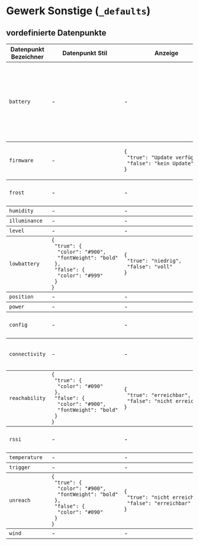 
# Gewerk Sonstige (`_defaults`)

## vordefinierte Datenpunkte

<table><thead><tr><th>Datenpunkt Bezeichner</th><th>Datenpunkt Stil</th><th>Anzeige</th><th>Einheit</th><th>Icon</th><th>Icon Stil</th></tr></thead>
<tbody><tr><td><code>battery</code></td><td>-</td><td>-</td><td><code>&quot;&nbsp;%&quot;</code></td><td><code>{<br />&nbsp;&quot;&gt;80&quot;:&nbsp;&quot;battery-high&quot;,<br />&nbsp;&quot;&lt;=80&quot;:&nbsp;&quot;battery-medium&quot;,<br />&nbsp;&quot;&lt;=30&quot;:&nbsp;&quot;battery-low&quot;,<br />&nbsp;&quot;&lt;=10&quot;:&nbsp;&quot;battery-outline&nbsp;blink&quot;,<br />&nbsp;&quot;&lt;=5&quot;:&nbsp;&quot;battery-alert-variant-outline&nbsp;blink&quot;<br />}</code></td><td><code>{<br />&nbsp;&quot;&lt;=10&quot;:&nbsp;{<br />&nbsp;&nbsp;&quot;color&quot;:&nbsp;&quot;#900&quot;<br />&nbsp;}<br />}</code></td></tr></tbody>
<tbody><tr><td><code>firmware</code></td><td>-</td><td><code>{<br />&nbsp;&quot;true&quot;:&nbsp;&quot;Update&nbsp;verfügbar&quot;,<br />&nbsp;&quot;false&quot;:&nbsp;&quot;kein&nbsp;Update&quot;<br />}</code></td><td>-</td><td><code>{<br />&nbsp;&quot;true&quot;:&nbsp;&quot;mdi-cog-refresh&quot;,<br />&nbsp;&quot;false&quot;:&nbsp;&quot;mdi-cog-outline&quot;<br />}</code></td><td>-</td></tr></tbody>
<tbody><tr><td><code>frost</code></td><td>-</td><td>-</td><td>-</td><td><code>{<br />&nbsp;&quot;default&quot;:&nbsp;&quot;mdi-snowflake&quot;<br />}</code></td><td>-</td></tr></tbody>
<tbody><tr><td><code>humidity</code></td><td>-</td><td>-</td><td><code>&quot;&nbsp;%&quot;</code></td><td><code>&quot;water-percent&quot;</code></td><td>-</td></tr></tbody>
<tbody><tr><td><code>illuminance</code></td><td>-</td><td>-</td><td><code>&quot;&nbsp;lux&quot;</code></td><td>-</td><td>-</td></tr></tbody>
<tbody><tr><td><code>level</code></td><td>-</td><td>-</td><td><code>&quot;&nbsp;%&quot;</code></td><td>-</td><td>-</td></tr></tbody>
<tbody><tr><td><code>lowbattery</code></td><td><code>{<br />&nbsp;&quot;true&quot;:&nbsp;{<br />&nbsp;&nbsp;&quot;color&quot;:&nbsp;&quot;#900&quot;,<br />&nbsp;&nbsp;&quot;fontWeight&quot;:&nbsp;&quot;bold&quot;<br />&nbsp;},<br />&nbsp;&quot;false&quot;:&nbsp;{<br />&nbsp;&nbsp;&quot;color&quot;:&nbsp;&quot;#999&quot;<br />&nbsp;}<br />}</code></td><td><code>{<br />&nbsp;&quot;true&quot;:&nbsp;&quot;niedrig&quot;,<br />&nbsp;&quot;false&quot;:&nbsp;&quot;voll&quot;<br />}</code></td><td>-</td><td><code>{<br />&nbsp;&quot;true&quot;:&nbsp;&quot;battery-alert-variant-outline&quot;,<br />&nbsp;&quot;false&quot;:&nbsp;&quot;battery-high&quot;<br />}</code></td><td>-</td></tr></tbody>
<tbody><tr><td><code>position</code></td><td>-</td><td>-</td><td>-</td><td><code>&quot;map-marker&quot;</code></td><td>-</td></tr></tbody>
<tbody><tr><td><code>power</code></td><td>-</td><td>-</td><td>-</td><td><code>&quot;power&quot;</code></td><td>-</td></tr></tbody>
<tbody><tr><td><code>config</code></td><td>-</td><td>-</td><td>-</td><td><code>{<br />&nbsp;&quot;default&quot;:&nbsp;&quot;mdi-cog&quot;<br />}</code></td><td>-</td></tr></tbody>
<tbody><tr><td><code>connectivity</code></td><td>-</td><td>-</td><td>-</td><td><code>{<br />&nbsp;&quot;default&quot;:&nbsp;&quot;mdi-wifi-arrow-left-right&quot;<br />}</code></td><td>-</td></tr></tbody>
<tbody><tr><td><code>reachability</code></td><td><code>{<br />&nbsp;&quot;true&quot;:&nbsp;{<br />&nbsp;&nbsp;&quot;color&quot;:&nbsp;&quot;#090&quot;<br />&nbsp;},<br />&nbsp;&quot;false&quot;:&nbsp;{<br />&nbsp;&nbsp;&quot;color&quot;:&nbsp;&quot;#900&quot;,<br />&nbsp;&nbsp;&quot;fontWeight&quot;:&nbsp;&quot;bold&quot;<br />&nbsp;}<br />}</code></td><td><code>{<br />&nbsp;&quot;true&quot;:&nbsp;&quot;erreichbar&quot;,<br />&nbsp;&quot;false&quot;:&nbsp;&quot;nicht&nbsp;erreichbar&quot;<br />}</code></td><td>-</td><td><code>{<br />&nbsp;&quot;true&quot;:&nbsp;&quot;lan-connect&quot;,<br />&nbsp;&quot;false&quot;:&nbsp;&quot;lan-disconnect&quot;<br />}</code></td><td>-</td></tr></tbody>
<tbody><tr><td><code>rssi</code></td><td>-</td><td>-</td><td>-</td><td><code>{<br />&nbsp;&quot;default&quot;:&nbsp;&quot;mdi-antenna&quot;<br />}</code></td><td>-</td></tr></tbody>
<tbody><tr><td><code>temperature</code></td><td>-</td><td>-</td><td><code>&quot;&nbsp;°C&quot;</code></td><td><code>&quot;thermometer&quot;</code></td><td>-</td></tr></tbody>
<tbody><tr><td><code>trigger</code></td><td>-</td><td>-</td><td>-</td><td><code>&quot;power&quot;</code></td><td>-</td></tr></tbody>
<tbody><tr><td><code>unreach</code></td><td><code>{<br />&nbsp;&quot;true&quot;:&nbsp;{<br />&nbsp;&nbsp;&quot;color&quot;:&nbsp;&quot;#900&quot;,<br />&nbsp;&nbsp;&quot;fontWeight&quot;:&nbsp;&quot;bold&quot;<br />&nbsp;},<br />&nbsp;&quot;false&quot;:&nbsp;{<br />&nbsp;&nbsp;&quot;color&quot;:&nbsp;&quot;#090&quot;<br />&nbsp;}<br />}</code></td><td><code>{<br />&nbsp;&quot;true&quot;:&nbsp;&quot;nicht&nbsp;erreichbar&quot;,<br />&nbsp;&quot;false&quot;:&nbsp;&quot;erreichbar&quot;<br />}</code></td><td>-</td><td><code>{<br />&nbsp;&quot;true&quot;:&nbsp;&quot;lan-disconnect&quot;,<br />&nbsp;&quot;false&quot;:&nbsp;&quot;lan-connect&quot;<br />}</code></td><td>-</td></tr></tbody>
<tbody><tr><td><code>wind</code></td><td>-</td><td>-</td><td><code>&quot;&nbsp;km/h&quot;</code></td><td><code>&quot;weather-windy&quot;</code></td><td>-</td></tr></tbody>
</table>